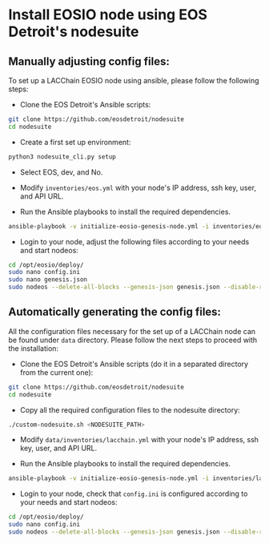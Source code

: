 # Install EOSIO node using EOS Detroit's nodesuite

## Manually adjusting config files:

To set up a LACChain EOSIO node using ansible, please follow the following steps:

* Clone the EOS Detroit's Ansible scripts:

```bash
git clone https://github.com/eosdetroit/nodesuite
cd nodesuite
```

* Create a first set up environment:

```bash
python3 nodesuite_cli.py setup
```

* Select EOS, dev, and No.

* Modify ```inventories/eos.yml``` with your node's IP address, ssh key, user, and API URL.

* Run the Ansible playbooks to install the required dependencies.

```bash
ansible-playbook -v initialize-eosio-genesis-node.yml -i inventories/eos.yml -e "target=dev" -e "testnet_name=''"
```

* Login to your node, adjust the following files according to your needs and start nodeos:

```bash
cd /opt/eosio/deploy/
sudo nano config.ini
sudo nano genesis.json
sudo nodeos --delete-all-blocks --genesis-json genesis.json --disable-replay-opts --config-dir ./ --data-dir data/
```

## Automatically generating the config files:

All the configuration files necessary for the set up of a LACChain node can be found under `data` directory.
Please follow the next steps to proceed with the installation:

* Clone the EOS Detroit's Ansible scripts (do it in a separated directory from the current one):

```bash
git clone https://github.com/eosdetroit/nodesuite
cd nodesuite
```

* Copy all the required configuration files to the nodesuite directory:

```bash
./custom-nodesuite.sh <NODESUITE_PATH>
```

* Modify `data/inventories/lacchain.yml` with your node's IP address, ssh key, user, and API URL.

* Run the Ansible playbooks to install the required dependencies.

```bash
ansible-playbook -v initialize-eosio-genesis-node.yml -i inventories/lacchain.yml -e "target=dev" -e "testnet_name=''"
```

* Login to your node, check that `config.ini` is configured according to your needs and start nodeos:

```bash
cd /opt/eosio/deploy/
sudo nano config.ini
sudo nodeos --delete-all-blocks --genesis-json genesis.json --disable-replay-opts --config-dir ./ --data-dir data/
```
